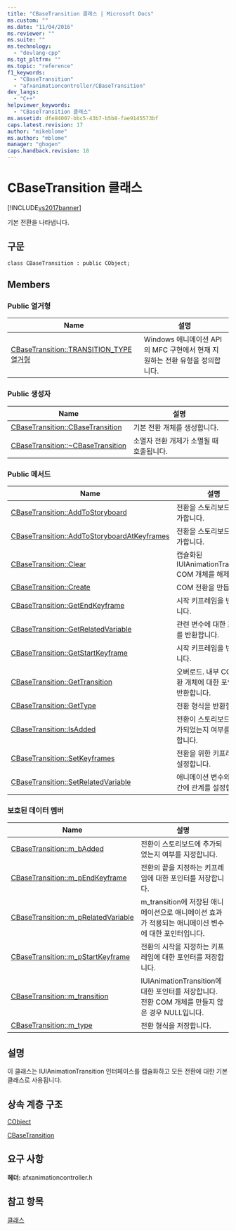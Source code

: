 ```yaml
---
title: "CBaseTransition 클래스 | Microsoft Docs"
ms.custom: ""
ms.date: "11/04/2016"
ms.reviewer: ""
ms.suite: ""
ms.technology: 
  - "devlang-cpp"
ms.tgt_pltfrm: ""
ms.topic: "reference"
f1_keywords: 
  - "CBaseTransition"
  - "afxanimationcontroller/CBaseTransition"
dev_langs: 
  - "C++"
helpviewer_keywords: 
  - "CBaseTransition 클래스"
ms.assetid: dfe84007-bbc5-43b7-b5b8-fae9145573bf
caps.latest.revision: 17
author: "mikeblome"
ms.author: "mblome"
manager: "ghogen"
caps.handback.revision: 18
---
```

# CBaseTransition 클래스
[!INCLUDE[vs2017banner](../../assembler/inline/includes/vs2017banner.md)]

기본 전환을 나타냅니다.  
  
## 구문  
  
```  
class CBaseTransition : public CObject;  
```  
  
## Members  
  
### Public 열거형  
  
|Name|설명|  
|----------|--------|  
|[CBaseTransition::TRANSITION\_TYPE 열거형](../Topic/CBaseTransition::TRANSITION_TYPE%20Enumeration.md)|Windows 애니메이션 API의 MFC 구현에서 현재 지원하는 전환 유형을 정의합니다.|  
  
### Public 생성자  
  
|Name|설명|  
|----------|--------|  
|[CBaseTransition::CBaseTransition](../Topic/CBaseTransition::CBaseTransition.md)|기본 전환 개체를 생성합니다.|  
|[CBaseTransition::~CBaseTransition](../Topic/CBaseTransition::~CBaseTransition.md)|소멸자  전환 개체가 소멸될 때 호출됩니다.|  
  
### Public 메서드  
  
|Name|설명|  
|----------|--------|  
|[CBaseTransition::AddToStoryboard](../Topic/CBaseTransition::AddToStoryboard.md)|전환을 스토리보드에 추가합니다.|  
|[CBaseTransition::AddToStoryboardAtKeyframes](../Topic/CBaseTransition::AddToStoryboardAtKeyframes.md)|전환을 스토리보드에 추가합니다.|  
|[CBaseTransition::Clear](../Topic/CBaseTransition::Clear.md)|캡슐화된 IUIAnimationTransition COM 개체를 해제합니다.|  
|[CBaseTransition::Create](../Topic/CBaseTransition::Create.md)|COM 전환을 만듭니다.|  
|[CBaseTransition::GetEndKeyframe](../Topic/CBaseTransition::GetEndKeyframe.md)|시작 키프레임을 반환합니다.|  
|[CBaseTransition::GetRelatedVariable](../Topic/CBaseTransition::GetRelatedVariable.md)|관련 변수에 대한 포인터를 반환합니다.|  
|[CBaseTransition::GetStartKeyframe](../Topic/CBaseTransition::GetStartKeyframe.md)|시작 키프레임을 반환합니다.|  
|[CBaseTransition::GetTransition](../Topic/CBaseTransition::GetTransition.md)|오버로드.  내부 COM 전환 개체에 대한 포인터를 반환합니다.|  
|[CBaseTransition::GetType](../Topic/CBaseTransition::GetType.md)|전환 형식을 반환합니다.|  
|[CBaseTransition::IsAdded](../Topic/CBaseTransition::IsAdded.md)|전환이 스토리보드에 추가되었는지 여부를 지정합니다.|  
|[CBaseTransition::SetKeyframes](../Topic/CBaseTransition::SetKeyframes.md)|전환을 위한 키프레임을 설정합니다.|  
|[CBaseTransition::SetRelatedVariable](../Topic/CBaseTransition::SetRelatedVariable.md)|애니메이션 변수와 전환 간에 관계를 설정합니다.|  
  
### 보호된 데이터 멤버  
  
|Name|설명|  
|----------|--------|  
|[CBaseTransition::m\_bAdded](../Topic/CBaseTransition::m_bAdded.md)|전환이 스토리보드에 추가되었는지 여부를 지정합니다.|  
|[CBaseTransition::m\_pEndKeyframe](../Topic/CBaseTransition::m_pEndKeyframe.md)|전환의 끝을 지정하는 키프레임에 대한 포인터를 저장합니다.|  
|[CBaseTransition::m\_pRelatedVariable](../Topic/CBaseTransition::m_pRelatedVariable.md)|m\_transition에 저장된 애니메이션으로 애니메이션 효과가 적용되는 애니메이션 변수에 대한 포인터입니다.|  
|[CBaseTransition::m\_pStartKeyframe](../Topic/CBaseTransition::m_pStartKeyframe.md)|전환의 시작을 지정하는 키프레임에 대한 포인터를 저장합니다.|  
|[CBaseTransition::m\_transition](../Topic/CBaseTransition::m_transition.md)|IUIAnimationTransition에 대한 포인터를 저장합니다.  전환 COM 개체를 만들지 않은 경우 NULL입니다.|  
|[CBaseTransition::m\_type](../Topic/CBaseTransition::m_type.md)|전환 형식을 저장합니다.|  
  
## 설명  
 이 클래스는 IUIAnimationTransition 인터페이스를 캡슐화하고 모든 전환에 대한 기본 클래스로 사용됩니다.  
  
## 상속 계층 구조  
 [CObject](../../mfc/reference/cobject-class.md)  
  
 [CBaseTransition](../../mfc/reference/cbasetransition-class.md)  
  
## 요구 사항  
 **헤더:** afxanimationcontroller.h  
  
## 참고 항목  
 [클래스](../../mfc/reference/mfc-classes.md)